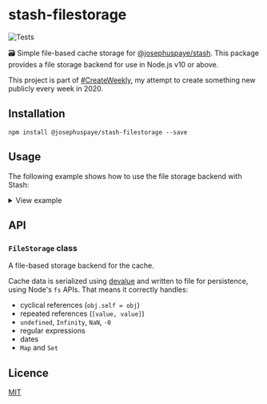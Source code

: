 # stash-filestorage

![Tests](https://github.com/JosephusPaye/stash-filestorage/workflows/Tests/badge.svg)

🗃 Simple file-based cache storage for [@josephuspaye/stash](https://github.com/JosephusPaye/stash). This package provides a file storage backend for use in Node.js v10 or above.

This project is part of [#CreateWeekly](https://twitter.com/JosephusPaye/status/1214853295023411200), my attempt to create something new publicly every week in 2020.

## Installation

```
npm install @josephuspaye/stash-filestorage --save
```

## Usage

The following example shows how to use the file storage backend with Stash:

<details>
<summary>View example</summary>

```js
import { Stash } from '@josephuspaye/stash';
import { FileStorage } from '@josephuspaye/stash-filestorage';

const stash = new Stash(
  new FileStorage({
    // Speeds up read operations by keeping a copy of the cache in memory
    // set to `false` to disable (not recommended)
    bufferInMemory: true,
    filePath: path.join(__dirname, 'cache.data'),
  })
);

// use `stash` as normal...
```

</details>

## API

### `FileStorage` class

A file-based storage backend for the cache.

Cache data is serialized using [devalue](https://github.com/Rich-Harris/devalue) and written to file for persistence, using Node's `fs` APIs. That means it correctly handles:

- cyclical references (`obj.self = obj`)
- repeated references (`[value, value]`)
- `undefined`, `Infinity`, `NaN`, `-0`
- regular expressions
- dates
- `Map` and `Set`

## Licence

[MIT](LICENCE)
